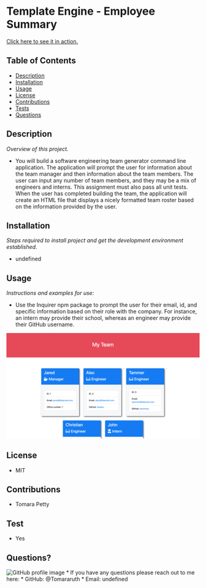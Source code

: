 # Template Engine - Employee Summary
<a href="undefined">Click here to see it in action.</a>

## Table of Contents
* [Description](#description)
* [Installation](#installation)
* [Usage](#usage)
* [License](#license)
* [Contributions](#contributions)
* [Tests](#tests)
* [Questions](#questions)

## Description 
*Overview of this project.* 
* You will build a software engineering team generator command line application. The application will prompt the user for information about the team manager and then information about the team members. The user can input any number of team members, and they may be a mix of engineers and interns. This assignment must also pass all unit tests. When the user has completed building the team, the application will create an HTML file that displays a nicely formatted team roster based on the information provided by the user. 

## Installation
*Steps required to install project and get the development environment established.*
* undefined

## Usage
*Instructions and examples for use:* 
* Use the Inquirer npm package to prompt the user for their email, id, and specific information based on their role with the company. For instance, an intern may provide their school, whereas an engineer may provide their GitHub username.
<img src="Assets/10-OOP-homework-demo-1.png">

## License 
* MIT

## Contributions
* Tomara Petty

## Test
* Yes

## Questions?
<img src="https://avatars3.githubusercontent.com/u/65513543?s=460&u=7fd3a6e46e3237fffa4a23f6c49517e5cb9aa01e&v=4" alt="GitHub profile image">
* If you have any questions please reach out to me here: 
* GitHub: @Tomararuth 
* Email: undefined
